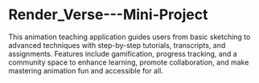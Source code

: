 # Render_Verse---Mini-Project
This animation teaching application guides users from basic sketching to advanced techniques with step-by-step tutorials, transcripts, and assignments. Features include gamification, progress tracking, and a community space to enhance learning, promote collaboration, and make mastering animation fun and accessible for all.
